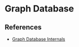 # Graph Database

## References
- [Graph Database Internals](http://www.dl.edi-info.ir/Graph%20Database%20Internals.pdf)